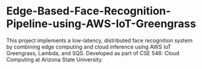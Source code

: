 # Edge-Based-Face-Recognition-Pipeline-using-AWS-IoT-Greengrass
This project implements a low-latency, distributed face recognition system by combining edge computing and cloud inference using AWS IoT Greengrass, Lambda, and SQS. Developed as part of CSE 546: Cloud Computing at Arizona State University.
